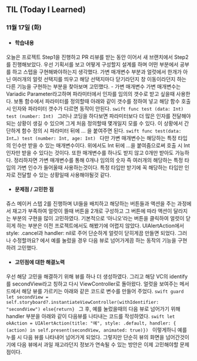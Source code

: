## TIL (Today I Learned)

### 11월 17일 (화)

- #### 학습내용
오늘은 프로젝트 Step1을 진행하고 PR 리뷰를 받는 동안 이어서 새 브랜치에서 Step2를 진행해보았다. 우선 기획서를 보고 어떻게 구성할지 설계를 하며 어떤 부분에서 공부를 하고 스텝을 구현해봐야하는지 생각했다. 가변 매개변수 부분과 얼럿에서 한개가 아닌 여러개의 얼럿 선택지를 띄우고 해당 선택지마다 닫기라던지 창 이동이라던지 하는 다른 기능을 구현하는 부분을 찾아보며 고민했다.
    - 가변 매개변수
가변 매개변수는 Variadic Parameter라고하며 파라미터에서 인자를 임의의 갯수로 받고 싶을때 사용한다. 보통 함수에서 파라미터를 정의할때 아래와 같이 갯수를 정하여 넣고 해당 함수 호출 시 인자와 파라미터 갯수가 다르면 동작이 안된다.
      ```swift
func test (data: Int)
test (number: Int)
      ```
그러나 코딩을 하다보면 파라미터보다 더 많은 인자를 전달해야되는 상황이 생길 수 있으며 그게 처음 정의할때 몇개일지 모를 수 있다. 이 상황에서 간단하게 함수 정의 시 파라미터 뒤에 … 을 붙여주면 된다.
      ```swift
func test(data: Int…)
test (number: Int, age: Int)
      ```
다만 가변 매개변수는 해당하는 특정 타입의 인수만 받을 수 있는 매개변수이다. 위에서도 Int 뒤에 …을 붙여줌으로써 호출 시 Int 인자만 받을 수 있다는 것이다. 또한 매개변수를 하나도 받지 않고 0개만 받아도 가능하다. 정리하자면 가변 매개변수를 통해 0개나 임의의 숫자 즉 여러개의 해당하는 특정 타입의 가변 인수가 들어올때 사용하는것이다.
특정 타입만 받기에 꼭 해당하는 타입만 인자로 전달할 수 있는 상황일때 사용해야될것 같다.

- #### 문제점 / 고민한 점
쥬스 메이커 스텝 2를 진행하며 UI들을 배치하고 해당하는 버튼들과 액션을 주는 과정에서 재고가 부족하여 얼럿이 뜰때 버튼을 2개로 구성하고 그 버튼에 따라 액션이 달라지는 부분의 구현을 많이 고민하였다. 기본적으로 ‘아니오’라는 버튼을 클릭하여 얼럿이 닫히게 하는 부분은 이전 프로젝트에서도 해봤기에 어렵지 않았다. UIAlertAction에서 style: .cancel과 handler: nil로 주어 단순하게 얼럿이 닫히게끔 만들면 되었다. 그러나 수정할까요? 에서 예를 눌렀을 경우 다음 뷰로 넘어가게끔 하는 동작의 기능을 구현하려 고민했다.

- #### 고민점에 대한 해결노력
우선 해당 고민을 해결하기 위해 뷰를 하나 더 생성하였다. 그리고 해당 VC의 identify를 secondView라고 칭하고 다시 ViewController로 돌아왔다. 얼럿을 보여주는 메서드에서 해당 뷰를 가르키는 아래와 같은 코드로 변수를 만들어 주었다. 
      ```swift
guard let secondView = self.storyboard?.instantiateViewController(withIdentifier: "secondView") else{return}
      ```
그 후, 예를 눌렀을때의 다음 뷰로 넘어가기 위해 handler 부분을 아래와 같이 다음뷰를 나타내는 코드를 작성하였다.
      ```swift
let okAction = UIAlertAction(title: "예", style: .default, handler: { (action) in self.present(secondView, animated: true)})
      ```
이렇게하니 예를 누를 시 다음 뷰를 나타내어 넘어가게 되었다. 그렇지만 단순히 뷰의 화면을 넘어간것이기에 다음 뷰에서 과일 재고라던지 정보가 연속될 수 있는 방안은 이제 고민해야할 문제점이다.
 